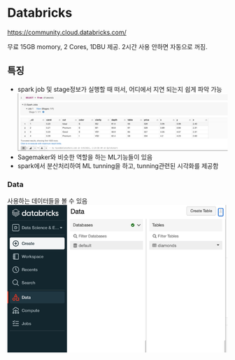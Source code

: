# Databricks
https://community.cloud.databricks.com/

무료 15GB momory, 2 Cores, 1DBU 제공.
2시간 사용 안하면 자동으로 꺼짐.

## 특징
- spark job 및 stage정보가 실행할 때 떠서, 어디에서 지연 되는지 쉽게 파악 가능
![img.png](img/img.png)
- Sagemaker와 비슷한 역할을 하는 ML기능들이 있음
- spark에서 분산처리하여 ML tunning을 하고, tunning관련된 시각화를 제공함

### Data
사용하는 데이터들을 볼 수 있음
![img.png](img/img2.png)